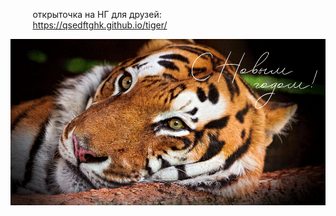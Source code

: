 &nbsp;&nbsp;&nbsp;&nbsp;&nbsp;&nbsp;&nbsp;&nbsp;&nbsp;открыточка на НГ для друзей:
<br>
&nbsp;&nbsp;&nbsp;&nbsp;&nbsp;&nbsp;&nbsp;&nbsp;&nbsp;https://qsedftghk.github.io/tiger/
<br>

![Preview](https://github.com/qsedftghk/tiger/blob/main/tiger.gif)
